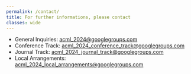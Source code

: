 ```yaml
---
permalink: /contact/
title: For further informations, please contact
classes: wide
---
```


* General Inquiries:  <acml_2024@googlegroups.com>
* Conference Track:   <acml_2024_conference_track@googlegroups.com>
* Journal Track:      <acml_2024_journal_track@googlegroups.com>
* Local Arrangements: <acml_2024_local_arrangements@googlegroups.com>
